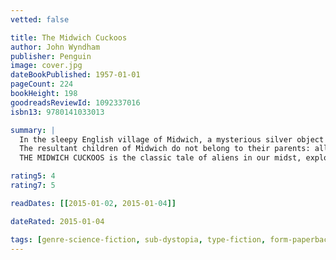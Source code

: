 ```yaml
---
vetted: false

title: The Midwich Cuckoos
author: John Wyndham
publisher: Penguin
image: cover.jpg
dateBookPublished: 1957-01-01
pageCount: 224
bookHeight: 198
goodreadsReviewId: 1092337016
isbn13: 9780141033013

summary: |
  In the sleepy English village of Midwich, a mysterious silver object appears and all the inhabitants fall unconscious. A day later the object is gone and everyone awakens unharmed - except that all the women in the village are discovered to be pregnant.
  The resultant children of Midwich do not belong to their parents: all are blond, all are golden-eyed. They grow up too fast and their minds exhibit frightening abilities that give them control over others. This brings them into conflict with the villagers just as a chilling realization dawns on the world outside…
  THE MIDWICH CUCKOOS is the classic tale of aliens in our midst, exploring how we respond when confronted by those who are innately superior to us in every conceivable way.

rating5: 4
rating7: 5

readDates: [[2015-01-02, 2015-01-04]]

dateRated: 2015-01-04

tags: [genre-science-fiction, sub-dystopia, type-fiction, form-paperback]
---
```

